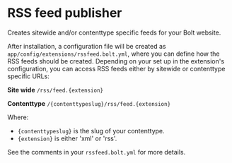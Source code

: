 RSS feed publisher
==================

Creates sitewide and/or contenttype specific feeds for your Bolt website.

After installation, a configuration file will be created as
`app/config/extensions/rssfeed.bolt.yml`, where you can define how the RSS feeds should be created.
Depending on your set up in the extension's configuration, you can access RSS feeds either by
sitewide or contenttype specific URLs:

**Site wide**
`/rss/feed.{extension}`

**Contenttype**
`/{contenttypeslug}/rss/feed.{extension}`

Where:
  - `{contenttypeslug}` is the slug of your contenttype.
  - `{extension}` is either 'xml' or 'rss'.

See the comments in your `rssfeed.bolt.yml` for more details.

